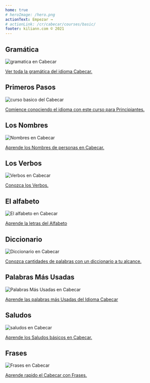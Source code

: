 ```yaml
---
home: true
# heroImage: /hero.png
actionText: Empezar →
# actionLink: /cr/cabecar/courses/basic/
footer: kiliann.com © 2021 
---
```


<div class="features">
  <div class="feature">
    <h2>Gramática </h2>
    <img src="/home/grammar.jpg" alt="gramatica en Cabecar">
    <p><a href="/cr/cabecar/grammar/guide/">Ver toda la gramática del idioma Cabecar.</a></p>
  </div>
  <div class="feature">
    <h2>Primeros Pasos</h2>
    <img src="/home/courses.jpg" alt="curso basico del Cabecar">
    <p><a href="/cr/cabecar/courses/basic/">Comience conociendo el idioma con este curso para Principiantes.</a></p>
  </div>
  <div class="feature">
    <h2>Los Nombres</h2>
    <img src="/home/people.jpg" alt="Nombres en Cabecar">
    <p><a href="/cr/cabecar/vocabulary/people/">Aprende los Nombres de personas en Cabecar.</a></p>
  </div>
   <div class="feature">
    <h2>Los Verbos </h2>
    <img src="/home/verbs.png" alt="Verbos en Cabecar">
    <p><a href="/cr/cabecar/grammar/verbs/">Conozca los Verbos.</a></p>
  </div>
  <div class="feature">
    <h2>El alfabeto</h2>
    <img src="/home/alphabet.jpg" alt="El alfabeto en Cabecar">
    <p><a href="/cr/cabecar/grammar/alphabet/">Aprende la letras del Alfabeto</a></p>
  </div>
     <div class="feature">
    <h2>Diccionario</h2>
    <img src="/home/dictionary.jpg" alt="Diccionario en Cabecar">
    <p><a href="/cr/cabecar/dictionary/">Conozca cantidades de palabras con un diccionario a tu alcance.</a></p>
  </div>
  <div class="feature">
    <h2>Palabras Más Usadas</h2>
    <img src="/home/more_used.jpg" alt="Palabras Más Usadas en Cabecar">
    <p><a href="/cr/cabecar/vocabulary/more_used/">Aprende las palabras más Usadas del Idioma Cabecar</a></p>
  </div>
    <div class="feature">
    <h2>Saludos</h2>
    <img src="/home/greetings.jpg" alt="saludos en Cabecar">
    <p><a href="/cr/cabecar/vocabulary/greetings/">Aprende los Saludos básicos en Cabecar.</a></p>
  </div>
   <div class="feature">
    <h2>Frases</h2>
    <img src="/home/phrases.jpg" alt="Frases en Cabecar">
    <p><a href="/cr/cabecar/vocabulary/phrases/">Aprende rapido el Cabecar con Frases.</a></p>
  </div>
</div>

<!-- <counter/> -->